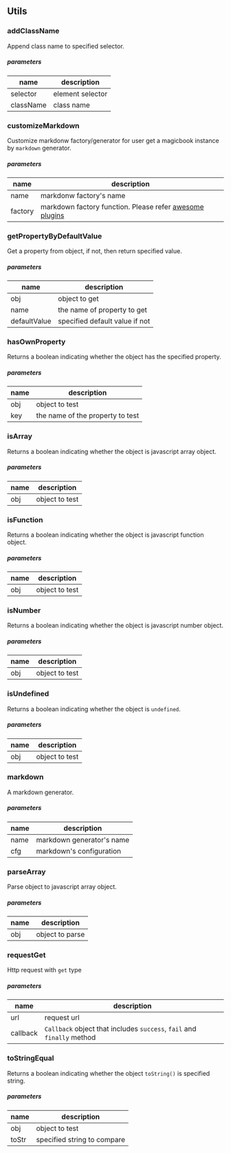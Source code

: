 ## Utils
### addClassName
Append class name to specified selector.

##### parameters
| name      | description    |
|-----------|----------------|
| selector  | element selector |
| className | class name |


### customizeMarkdown
Customize markdonw factory/generator for user get a magicbook instance by `markdown` generator.

##### parameters
| name    | description    |
|---------|----------------|
| name    | markdonw factory's name |
| factory | markdown factory function. Please refer [awesome plugins](#public/doc/plugins/markdown/js/awesome.md) |


### getPropertyByDefaultValue
Get a property from object, if not, then return specified value.

##### parameters
| name    | description    |
|---------|----------------|
| obj          | object to get |
| name         | the name of property to get |
| defaultValue | specified default value if not |


### hasOwnProperty
Returns a boolean indicating whether the object has the specified property.

##### parameters
| name    | description    |
|---------|----------------|
| obj     | object to test |
| key     | the name of the property to test |


### isArray
Returns a boolean indicating whether the object is javascript array object.

##### parameters
| name    | description    |
|---------|----------------|
| obj     | object to test |


### isFunction
Returns a boolean indicating whether the object is javascript function object.

##### parameters
| name    | description    |
|---------|----------------|
| obj     | object to test |


### isNumber
Returns a boolean indicating whether the object is javascript number object.

##### parameters
| name    | description    |
|---------|----------------|
| obj     | object to test |


### isUndefined
Returns a boolean indicating whether the object is `undefined`.

##### parameters
| name    | description    |
|---------|----------------|
| obj     | object to test |


### markdown
A markdown generator.

##### parameters
| name    | description     |
|---------|-----------------|
| name    | markdown generator's name |
| cfg     | markdown's configuration  |


### parseArray
Parse object to javascript array object.

##### parameters
| name    | description    |
|---------|----------------|
| obj     | object to parse |


### requestGet
Http request with `get` type

##### parameters
| name     | description    |
|----------|----------------|
| url      | request url|
| callback | `Callback` object that includes `success`, `fail` and `finally` method  |


### toStringEqual
Returns a boolean indicating whether the object `toString()` is specified string.

##### parameters
| name    | description    |
|---------|----------------|
| obj     | object to test |
| toStr   | specified string to compare |

